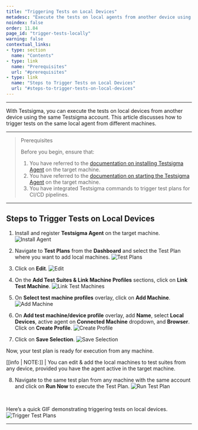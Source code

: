 ```yaml
---
title: "Triggering Tests on Local Devices"
metadesc: "Execute the tests on local agents from another device using the same Testsigma account | Learn how to trigger tests on local devices from different machines"
noindex: false
order: 11.84
page_id: "trigger-tests-locally"
warning: false
contextual_links:
- type: section
  name: "Contents"
- type: link
  name: "Prerequisites"
  url: "#prerequisites"
- type: link
  name: "Steps to Trigger Tests on Local Devices"
  url: "#steps-to-trigger-tests-on-local-devices"
---
```


---

With Testsigma, you can execute the tests on local devices from another device using the same Testsigma account. This article discusses how to trigger tests on the same local agent from different machines.

---

> <p id="prerequisites">Prerequisites</p>
> 
> Before you begin, ensure that: 
> 1. You have referred to the [documentation on installing Testsigma Agent](https://testsigma.com/docs/agent/setup-on-windows-mac-linux/) on the target machine.
> 2. You have referred to the [documentation on starting the Testsigma Agent](https://testsigma.com/docs/agent/setup-on-windows-mac-linux/#start-the-testsigma-agent-server-as-a-process) on the target machine.
> 3. You have integrated Testsigma commands to trigger test plans for CI/CD pipelines. 

---

## **Steps to Trigger Tests on Local Devices**

1. Install and register **Testsigma Agent** on the target machine.
![Install Agent](https://s3.amazonaws.com/static-docs.testsigma.com/new_images/projects/applications/laltsagins.png)

1. Navigate to **Test Plans** from the **Dashboard** and select the Test Plan where you want to add local machines. 
![Test Plans](https://s3.amazonaws.com/static-docs.testsigma.com/new_images/projects/applications/lalnavtp.png)

1. Click on **Edit**.
![Edit](https://s3.amazonaws.com/static-docs.testsigma.com/new_images/projects/applications/laledit.png)

1. On the **Add Test Suites & Link Machine Profiles** sections, click on **Link Test Machine**. 
![Link Test Machines](https://s3.amazonaws.com/static-docs.testsigma.com/new_images/projects/applications/lalltms.png)

1. On **Select test machine profiles** overlay, click on **Add Machine**. 
![Add Machine](https://s3.amazonaws.com/static-docs.testsigma.com/new_images/projects/applications/lalatm.png)

1. On **Add test machine/device profile** overlay, add **Name**, select **Local Devices**, active agent on **Connected Machine** dropdown, and **Browser**. Click on **Create Profile**. 
![Create Profile](https://s3.amazonaws.com/static-docs.testsigma.com/new_images/projects/applications/lalcp.png)

1. Click on **Save Selection**. 
![Save Selection](https://s3.amazonaws.com/static-docs.testsigma.com/new_images/projects/applications/lalss.png)

Now, your test plan is ready for execution from any machine. 

[[info | NOTE:]]
| You can edit & add the local machines to test suites from any device, provided you have the agent active in the target machine.  

8. Navigate to the same test plan from any machine with the same account and click on **Run Now** to execute the Test Plan.
![Run Test Plan](https://s3.amazonaws.com/static-docs.testsigma.com/new_images/projects/applications/lalnmrn.png)


<br>


Here’s a quick GIF demonstrating triggering tests on local devices.
![Trigger Test Plans](https://s3.amazonaws.com/static-docs.testsigma.com/new_images/projects/applications/TriggerTP.gif)


---
